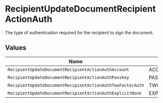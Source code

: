 # RecipientUpdateDocumentRecipientActionAuth

The type of authentication required for the recipient to sign the document.


## Values

| Name                                                      | Value                                                     |
| --------------------------------------------------------- | --------------------------------------------------------- |
| `RecipientUpdateDocumentRecipientActionAuthAccount`       | ACCOUNT                                                   |
| `RecipientUpdateDocumentRecipientActionAuthPasskey`       | PASSKEY                                                   |
| `RecipientUpdateDocumentRecipientActionAuthTwoFactorAuth` | TWO_FACTOR_AUTH                                           |
| `RecipientUpdateDocumentRecipientActionAuthExplicitNone`  | EXPLICIT_NONE                                             |